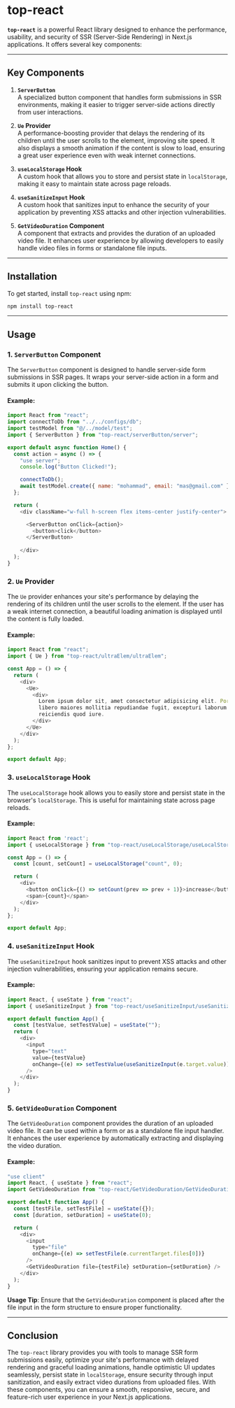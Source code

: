 
# top-react

**`top-react`** is a powerful React library designed to enhance the performance, usability, and security of SSR (Server-Side Rendering) in Next.js applications. It offers several key components:

---

## Key Components

1. **`ServerButton`**  
   A specialized button component that handles form submissions in SSR environments, making it easier to trigger server-side actions directly from user interactions.

2. **`Ue` Provider**  
   A performance-boosting provider that delays the rendering of its children until the user scrolls to the element, improving site speed. It also displays a smooth animation if the content is slow to load, ensuring a great user experience even with weak internet connections.

3. **`useLocalStorage` Hook**  
   A custom hook that allows you to store and persist state in `localStorage`, making it easy to maintain state across page reloads.

4. **`useSanitizeInput` Hook**  
   A custom hook that sanitizes input to enhance the security of your application by preventing XSS attacks and other injection vulnerabilities.

5. **`GetVideoDuration` Component**  
   A component that extracts and provides the duration of an uploaded video file. It enhances user experience by allowing developers to easily handle video files in forms or standalone file inputs.

---

## Installation

To get started, install `top-react` using npm:

```bash
npm install top-react
```

---

## Usage

### 1. `ServerButton` Component

The `ServerButton` component is designed to handle server-side form submissions in SSR pages. It wraps your server-side action in a form and submits it upon clicking the button.

#### Example:

```javascript
import React from "react";
import connectToDb from "../../configs/db";
import testModel from "@/../model/test";
import { ServerButton } from "top-react/serverButton/server";

export default async function Home() {
  const action = async () => {
    "use server";
    console.log("Button Clicked!");

    connectToDb();
    await testModel.create({ name: "mohammad", email: "mas@gmail.com" });
  };

  return (
    <div className="w-full h-screen flex items-center justify-center">

      <ServerButton onClick={action}>
        <button>click</button>
      </ServerButton>
      
    </div>
  );
}
```

### 2. `Ue` Provider

The `Ue` provider enhances your site's performance by delaying the rendering of its children until the user scrolls to the element. If the user has a weak internet connection, a beautiful loading animation is displayed until the content is fully loaded.

#### Example:

```javascript
import React from "react";
import { Ue } from "top-react/ultraElem/ultraElem";

const App = () => {
  return (
    <div>
      <Ue>
        <div>
          Lorem ipsum dolor sit, amet consectetur adipisicing elit. Porro ipsam
          libero maiores mollitia repudiandae fugit, excepturi laborum
          reiciendis quod iure.
        </div>
      </Ue>
    </div>
  );
};

export default App;
```

### 3. `useLocalStorage` Hook

The `useLocalStorage` hook allows you to easily store and persist state in the browser's `localStorage`. This is useful for maintaining state across page reloads.

#### Example:

```javascript
import React from 'react';
import { useLocalStorage } from "top-react/useLocalStorage/useLocalStorage";

const App = () => {
  const [count, setCount] = useLocalStorage("count", 0);

  return (
    <div>
      <button onClick={() => setCount(prev => prev + 1)}>increase</button>
      <span>{count}</span>
    </div>
  );
};

export default App;
```

### 4. `useSanitizeInput` Hook

The `useSanitizeInput` hook sanitizes input to prevent XSS attacks and other injection vulnerabilities, ensuring your application remains secure.

#### Example:

```javascript
import React, { useState } from "react";
import { useSanitizeInput } from "top-react/useSanitizeInput/useSanitizeInput";

export default function App() {
  const [testValue, setTestValue] = useState("");
  return (
    <div>
      <input
        type="text"
        value={testValue}
        onChange={(e) => setTestValue(useSanitizeInput(e.target.value))}
      />
    </div>
  );
}
```

### 5. `GetVideoDuration` Component

The `GetVideoDuration` component provides the duration of an uploaded video file. It can be used within a form or as a standalone file input handler. It enhances the user experience by automatically extracting and displaying the video duration.

#### Example:

```javascript
"use client"
import React, { useState } from "react";
import GetVideoDuration from "top-react/GetVideoDuration/GetVideoDuration";

export default function App() {
  const [testFile, setTestFile] = useState({});
  const [duration, setDuration] = useState(0);

  return (
    <div>
      <input
        type="file"
        onChange={(e) => setTestFile(e.currentTarget.files[0])}
      />
      <GetVideoDuration file={testFile} setDuration={setDuration} />
    </div>
  );
}
```

**Usage Tip**: Ensure that the `GetVideoDuration` component is placed after the file input in the form structure to ensure proper functionality.

---

## Conclusion

The `top-react` library provides you with tools to manage SSR form submissions easily, optimize your site's performance with delayed rendering and graceful loading animations, handle optimistic UI updates seamlessly, persist state in `localStorage`, ensure security through input sanitization, and easily extract video durations from uploaded files. With these components, you can ensure a smooth, responsive, secure, and feature-rich user experience in your Next.js applications.
